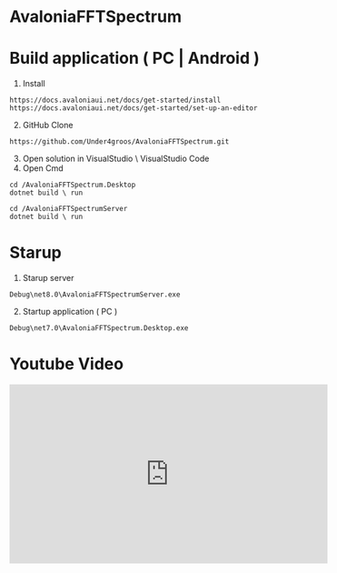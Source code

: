 # AvaloniaFFTSpectrum


# Build application ( PC | Android )
1. Install 
```
https://docs.avaloniaui.net/docs/get-started/install
https://docs.avaloniaui.net/docs/get-started/set-up-an-editor
```
2. GitHub Clone 
```
https://github.com/Under4groos/AvaloniaFFTSpectrum.git
```
3. Open solution in VisualStudio \ VisualStudio Code 
4. Open Cmd
```
cd /AvaloniaFFTSpectrum.Desktop
dotnet build \ run 

cd /AvaloniaFFTSpectrumServer
dotnet build \ run 
```

# Starup 
1. Starup server 
```
Debug\net8.0\AvaloniaFFTSpectrumServer.exe
```
2. Startup application ( PC )
```
Debug\net7.0\AvaloniaFFTSpectrum.Desktop.exe
```

# Youtube Video 
<iframe width="560" height="315" src="https://www.youtube.com/embed/QWYLEOjsUxI?si=kNYnWFyod-WmYHL9" title="YouTube video player" frameborder="0" allow="accelerometer; autoplay; clipboard-write; encrypted-media; gyroscope; picture-in-picture; web-share" referrerpolicy="strict-origin-when-cross-origin" allowfullscreen></iframe>